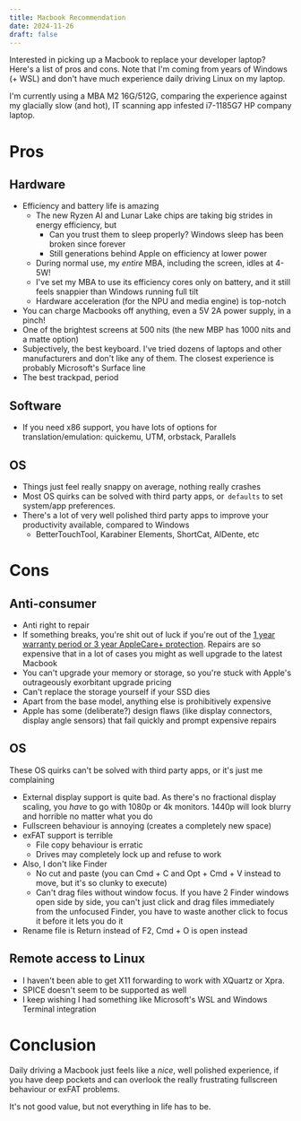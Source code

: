 ```yaml
---
title: Macbook Recommendation
date: 2024-11-26
draft: false
---
```


Interested in picking up a Macbook to replace your developer laptop? Here's a list of pros and cons. Note that I'm coming from years of Windows (+ WSL) and don't have much experience daily driving Linux on my laptop.

I'm currently using a MBA M2 16G/512G, comparing the experience against my glacially slow (and hot), IT scanning app infested i7-1185G7 HP company laptop.
# Pros
## Hardware
- Efficiency and battery life is amazing
	- The new Ryzen AI and Lunar Lake chips are taking big strides in energy efficiency, but
		- Can you trust them to sleep properly? Windows sleep has been broken since forever
		- Still generations behind Apple on efficiency at lower power
	- During normal use, my _entire_ MBA, including the screen, idles at 4-5W!
	- I've set my MBA to use its efficiency cores only on battery, and it still feels snappier than Windows running full tilt
	- Hardware acceleration (for the NPU and media engine) is top-notch
- You can charge Macbooks off anything, even a 5V 2A power supply, in a pinch!
- One of the brightest screens at 500 nits (the new MBP has 1000 nits and a matte option)
- Subjectively, the best keyboard. I've tried dozens of laptops and other manufacturers and don't like any of them. The closest experience is probably Microsoft's Surface line
- The best trackpad, period
## Software
- If you need x86 support, you have lots of options for translation/emulation: quickemu, UTM, orbstack, Parallels
## OS
- Things just feel really snappy on average, nothing really crashes⁠
- Most OS quirks can be solved with third party apps, or ⁠ `defaults`⁠ to set system/app preferences.
- There's a lot of very well polished third party apps to improve your productivity available, compared to Windows
	- BetterTouchTool, Karabiner Elements, ShortCat, AlDente, etc
# Cons
## Anti-consumer
- Anti right to repair
- If something breaks, you're shit out of luck if you're out of the [1 year warranty period or 3 year AppleCare+ protection](https://www.apple.com/my/support/products/mac/#:~:text=Every%20Mac%20comes%20with%20a,days%20of%20complimentary%20technical%20support.). Repairs are so expensive that in a lot of cases you might as well upgrade to the latest Macbook
- You can't upgrade your memory or storage, so you're stuck with Apple's outrageously exorbitant upgrade pricing
- Can't replace the storage yourself if your SSD dies
- Apart from the base model, anything else is prohibitively expensive
- Apple has some (deliberate?) design flaws (like display connectors, display angle sensors) that fail quickly and prompt expensive repairs
## OS
These OS quirks can't be solved with third party apps, or it's just me complaining
- External display support is quite bad. As there's no fractional display scaling, you _have_ to go with 1080p or 4k monitors. 1440p will look blurry and horrible no matter what you do
- Fullscreen behaviour is annoying (creates a completely new space)
- exFAT support is terrible
	- File copy behaviour is erratic
	- Drives may completely lock up and refuse to work
- Also, I don't like Finder
	- No cut and paste (you can Cmd + C and Opt + Cmd + V instead to move, but it's so clunky to execute)
	- Can't drag files without window focus. If you have 2 Finder windows open side by side, you can't just click and drag files immediately from the unfocused Finder, you have to waste another click to focus it before it lets you do it
- Rename file is Return instead of F2, Cmd + O is open instead
## Remote access to Linux
- ⁠I haven't been able to get X11 forwarding to work with XQuartz or Xpra.
- ⁠SPICE doesn't seem to be supported as well
- I keep wishing I had something like Microsoft's WSL and Windows Terminal integration
# Conclusion
Daily driving a Macbook just feels like a _nice_, well polished experience, if you have deep pockets and can overlook the really frustrating fullscreen behaviour or exFAT problems.

It's not good value, but not everything in life has to be.